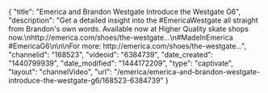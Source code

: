 {
    "title": "Emerica and Brandon Westgate Introduce the Westgate G6",
    "description": "Get a detailed insight into the #EmericaWestgate all straight from Brandon's own words. Available now at Higher Quality skate shops now.\nhttp:\/\/emerica.com\/shoes\/the-westgate...\n#MadeInEmerica #EmericaG6\n\n\nFor more: http:\/\/emerica.com\/shoes\/the-westgate...",
    "channelid": "168523",
    "videoid": "6384739",
    "date_created": "1440799939",
    "date_modified": "1444172209",
    "type": "captivate",
    "layout": "channelVideo",
    "url": "\/emerica\/emerica-and-brandon-westgate-introduce-the-westgate-g6\/168523-6384739"
}